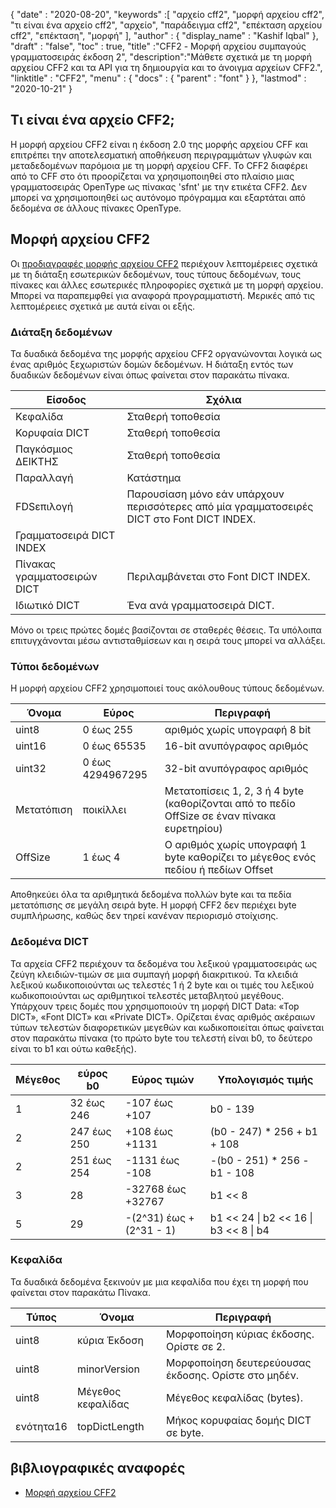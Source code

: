 {
  "date" : "2020-08-20",
  "keywords" :[ "αρχείο cff2", "μορφή αρχείου cff2", "τι είναι ένα αρχείο cff2", "αρχείο", "παράδειγμα cff2", "επέκταση αρχείου cff2", "επέκταση", "μορφή" ],
  "author" : {
    "display_name" : "Kashif Iqbal"
},
  "draft" : "false",
  "toc" : true,
  "title" :"CFF2 - Μορφή αρχείου συμπαγούς γραμματοσειράς έκδοση 2",
  "description":"Μάθετε σχετικά με τη μορφή αρχείου CFF2 και τα API για τη δημιουργία και το άνοιγμα αρχείων CFF2.",
  "linktitle" : "CFF2",
  "menu" : {
    "docs" : {
      "parent" : "font"
}
},
  "lastmod" : "2020-10-21"
}

## Τι είναι ένα αρχείο CFF2;

Η μορφή αρχείου CFF2 είναι η έκδοση 2.0 της μορφής αρχείου CFF και επιτρέπει την αποτελεσματική αποθήκευση περιγραμμάτων γλυφών και μεταδεδομένων παρόμοια με τη μορφή αρχείου CFF. Το CFF2 διαφέρει από το CFF στο ότι προορίζεται να χρησιμοποιηθεί στο πλαίσιο μιας γραμματοσειράς OpenType ως πίνακας 'sfnt' με την ετικέτα CFF2. Δεν μπορεί να χρησιμοποιηθεί ως αυτόνομο πρόγραμμα και εξαρτάται από δεδομένα σε άλλους πίνακες OpenType.

## Μορφή αρχείου CFF2

Οι [προδιαγραφές μορφής αρχείου CFF2](https://learn.microsoft.com/en-us/typography/opentype/spec/cff2) περιέχουν λεπτομέρειες σχετικά με τη διάταξη εσωτερικών δεδομένων, τους τύπους δεδομένων, τους πίνακες και άλλες εσωτερικές πληροφορίες σχετικά με τη μορφή αρχείου. Μπορεί να παραπεμφθεί για αναφορά προγραμματιστή. Μερικές από τις λεπτομέρειες σχετικά με αυτά είναι οι εξής.

### Διάταξη δεδομένων

Τα δυαδικά δεδομένα της μορφής αρχείου CFF2 οργανώνονται λογικά ως ένας αριθμός ξεχωριστών δομών δεδομένων. Η διάταξη εντός των δυαδικών δεδομένων είναι όπως φαίνεται στον παρακάτω πίνακα.

|Είσοδος |Σχόλια|
---|---|
|Κεφαλίδα |Σταθερή τοποθεσία|
|Κορυφαία DICT| Σταθερή τοποθεσία|
|Παγκόσμιος ΔΕΙΚΤΗΣ| Σταθερή τοποθεσία|
|Παραλλαγή |Κατάστημα|
|FDSεπιλογή |Παρουσίαση μόνο εάν υπάρχουν περισσότερες από μία γραμματοσειρές DICT στο Font DICT INDEX.|
|Γραμματοσειρά DICT INDEX ||
|Πίνακας γραμματοσειρών DICT| Περιλαμβάνεται στο Font DICT INDEX.|
|Ιδιωτικό DICT| Ένα ανά γραμματοσειρά DICT.|

Μόνο οι τρεις πρώτες δομές βασίζονται σε σταθερές θέσεις. Τα υπόλοιπα επιτυγχάνονται μέσω αντισταθμίσεων και η σειρά τους μπορεί να αλλάξει.

### Τύποι δεδομένων

Η μορφή αρχείου CFF2 χρησιμοποιεί τους ακόλουθους τύπους δεδομένων.

|Όνομα |Εύρος |Περιγραφή|
---|---|---|
|uint8 |0 έως 255 |αριθμός χωρίς υπογραφή 8 bit|
|uint16 |0 έως 65535| 16-bit ανυπόγραφος αριθμός|
|uint32 |0 έως 4294967295| 32-bit ανυπόγραφος αριθμός|
|Μετατόπιση | ποικίλλει| Μετατοπίσεις 1, 2, 3 ή 4 byte (καθορίζονται από το πεδίο OffSize σε έναν πίνακα ευρετηρίου)|
|OffSize |1 έως 4| Ο αριθμός χωρίς υπογραφή 1 byte καθορίζει το μέγεθος ενός πεδίου ή πεδίων Offset|

Αποθηκεύει όλα τα αριθμητικά δεδομένα πολλών byte και τα πεδία μετατόπισης σε μεγάλη σειρά byte. Η μορφή CFF2 δεν περιέχει byte συμπλήρωσης, καθώς δεν τηρεί κανέναν περιορισμό στοίχισης.

### Δεδομένα DICT

Τα αρχεία CFF2 περιέχουν τα δεδομένα του λεξικού γραμματοσειράς ως ζεύγη κλειδιών-τιμών σε μια συμπαγή μορφή διακριτικού. Τα κλειδιά λεξικού κωδικοποιούνται ως τελεστές 1 ή 2 byte και οι τιμές του λεξικού κωδικοποιούνται ως αριθμητικοί τελεστές μεταβλητού μεγέθους. Υπάρχουν τρεις δομές που χρησιμοποιούν τη μορφή DICT Data: «Top DICT», «Font DICT» και «Private DICT». Ορίζεται ένας αριθμός ακέραιων τύπων τελεστών διαφορετικών μεγεθών και κωδικοποιείται όπως φαίνεται στον παρακάτω πίνακα (το πρώτο byte του τελεστή είναι b0, το δεύτερο είναι το b1 και ούτω καθεξής).

|Μέγεθος |εύρος b0 |Εύρος τιμών |Υπολογισμός τιμής|
---|---|---|---|
|1 |32 έως 246| -107 έως +107 |b0 - 139|
|2 |247 έως 250| +108 έως +1131 |(b0 - 247) * 256 + b1 + 108|
|2 |251 έως 254| -1131 έως -108| -(b0 - 251) * 256 - b1 - 108|
|3 |28| -32768 έως +32767| b1 << 8 | b2|
|5 |29| -(2^31) έως +(2^31 - 1)| b1 << 24 \| b2 << 16 \| b3 << 8 \| b4|

### Κεφαλίδα

Τα δυαδικά δεδομένα ξεκινούν με μια κεφαλίδα που έχει τη μορφή που φαίνεται στον παρακάτω Πίνακα.

|Τύπος |Όνομα |Περιγραφή|
---|---|---|
|uint8| κύρια Έκδοση| Μορφοποίηση κύριας έκδοσης. Ορίστε σε 2.|
|uint8| minorVersion| Μορφοποίηση δευτερεύουσας έκδοσης. Ορίστε στο μηδέν.|
|uint8| Μέγεθος κεφαλίδας| Μέγεθος κεφαλίδας (bytes).|
|ενότητα16| topDictLength| Μήκος κορυφαίας δομής DICT σε byte.|

## βιβλιογραφικές αναφορές

* [Μορφή αρχείου CFF2](https://learn.microsoft.com/en-us/typography/opentype/spec/cff2)

